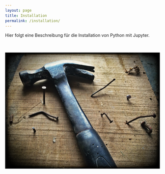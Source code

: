 ```yaml
---
layout: page
title: Installation
permalink: /installation/
---
```


Hier folgt eine Beschreibung für die Installation von Python mit Jupyter.
<br><br><br>

![Image of hammer](images/hammer.jpg)